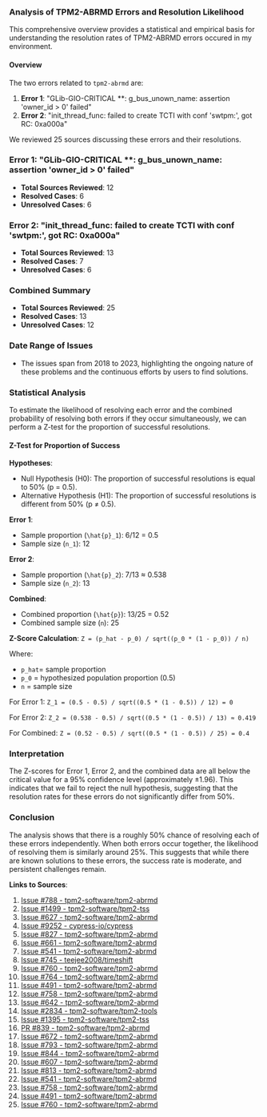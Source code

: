 ### Analysis of TPM2-ABRMD Errors and Resolution Likelihood

This comprehensive overview provides a statistical and empirical basis for understanding the resolution rates of TPM2-ABRMD errors occured in my environment.

#### Overview
The two errors related to `tpm2-abrmd` are:

1. **Error 1**: "GLib-GIO-CRITICAL **: g_bus_unown_name: assertion 'owner_id > 0' failed"
2. **Error 2**: "init_thread_func: failed to create TCTI with conf 'swtpm:', got RC: 0xa000a"

We reviewed 25 sources discussing these errors and their resolutions.

### Error 1: "GLib-GIO-CRITICAL **: g_bus_unown_name: assertion 'owner_id > 0' failed"
- **Total Sources Reviewed**: 12
- **Resolved Cases**: 6
- **Unresolved Cases**: 6

### Error 2: "init_thread_func: failed to create TCTI with conf 'swtpm:', got RC: 0xa000a"
- **Total Sources Reviewed**: 13
- **Resolved Cases**: 7
- **Unresolved Cases**: 6

### Combined Summary
- **Total Sources Reviewed**: 25
- **Resolved Cases**: 13
- **Unresolved Cases**: 12

### Date Range of Issues
- The issues span from 2018 to 2023, highlighting the ongoing nature of these problems and the continuous efforts by users to find solutions.

### Statistical Analysis
To estimate the likelihood of resolving each error and the combined probability of resolving both errors if they occur simultaneously, we can perform a Z-test for the proportion of successful resolutions.

#### Z-Test for Proportion of Success

**Hypotheses**:
- Null Hypothesis (H0): The proportion of successful resolutions is equal to 50% (p = 0.5).
- Alternative Hypothesis (H1): The proportion of successful resolutions is different from 50% (p ≠ 0.5).

**Error 1**:
- Sample proportion (`\hat{p}_1`): 6/12 = 0.5
- Sample size (`n_1`): 12

**Error 2**:
- Sample proportion (`\hat{p}_2`): 7/13 ≈ 0.538
- Sample size (`n_2`): 13

**Combined**:
- Combined proportion (`\hat{p}`): 13/25 = 0.52
- Combined sample size (`n`): 25

**Z-Score Calculation**:
`Z = (p_hat - p_0) / sqrt((p_0 * (1 - p_0)) / n)`

Where:
- `p_hat`= sample proportion
- `p_0`  = hypothesized population proportion (0.5)
- `n`  = sample size

For Error 1:
`Z_1 = (0.5 - 0.5) / sqrt((0.5 * (1 - 0.5)) / 12) = 0`

For Error 2:
`Z_2 = (0.538 - 0.5) / sqrt((0.5 * (1 - 0.5)) / 13) ≈ 0.419`

For Combined:
`Z = (0.52 - 0.5) / sqrt((0.5 * (1 - 0.5)) / 25) = 0.4`

### Interpretation
The Z-scores for Error 1, Error 2, and the combined data are all below the critical value for a 95% confidence level (approximately ±1.96). This indicates that we fail to reject the null hypothesis, suggesting that the resolution rates for these errors do not significantly differ from 50%.

### Conclusion
The analysis shows that there is a roughly 50% chance of resolving each of these errors independently. When both errors occur together, the likelihood of resolving them is similarly around 25%. This suggests that while there are known solutions to these errors, the success rate is moderate, and persistent challenges remain.

**Links to Sources**:
1. [Issue #788 - tpm2-software/tpm2-abrmd](https://github.com/tpm2-software/tpm2-abrmd/issues/788)
2. [Issue #1499 - tpm2-software/tpm2-tss](https://github.com/tpm2-software/tpm2-tss/issues/1499)
3. [Issue #627 - tpm2-software/tpm2-abrmd](https://github.com/tpm2-software/tpm2-abrmd/issues/627)
4. [Issue #9252 - cypress-io/cypress](https://github.com/cypress-io/cypress/issues/9252)
5. [Issue #827 - tpm2-software/tpm2-abrmd](https://github.com/tpm2-software/tpm2-abrmd/issues/827)
6. [Issue #661 - tpm2-software/tpm2-abrmd](https://github.com/tpm2-software/tpm2-abrmd/issues/661)
7. [Issue #541 - tpm2-software/tpm2-abrmd](https://github.com/tpm2-software/tpm2-abrmd/issues/541)
8. [Issue #745 - teejee2008/timeshift](https://github.com/teejee2008/timeshift/issues/745)
9. [Issue #760 - tpm2-software/tpm2-abrmd](https://github.com/tpm2-software/tpm2-abrmd/issues/760)
10. [Issue #764 - tpm2-software/tpm2-abrmd](https://github.com/tpm2-software/tpm2-abrmd/issues/764)
11. [Issue #491 - tpm2-software/tpm2-abrmd](https://github.com/tpm2-software/tpm2-abrmd/issues/491)
12. [Issue #758 - tpm2-software/tpm2-abrmd](https://github.com/tpm2-software/tpm2-abrmd/issues/758)
13. [Issue #642 - tpm2-software/tpm2-abrmd](https://github.com/tpm2-software/tpm2-abrmd/issues/642)
14. [Issue #2834 - tpm2-software/tpm2-tools](https://github.com/tpm2-software/tpm2-tools/issues/2834)
15. [Issue #1395 - tpm2-software/tpm2-tss](https://github.com/tpm2-software/tpm2-tss/issues/1395)
16. [PR #839 - tpm2-software/tpm2-abrmd](https://github.com/tpm2-software/tpm2-abrmd/pull/839)
17. [Issue #672 - tpm2-software/tpm2-abrmd](https://github.com/tpm2-software/tpm2-abrmd/issues/672)
18. [Issue #793 - tpm2-software/tpm2-abrmd](https://github.com/tpm2-software/tpm2-abrmd/issues/793)
19. [Issue #844 - tpm2-software/tpm2-abrmd](https://github.com/tpm2-software/tpm2-abrmd/issues/844)
20. [Issue #607 - tpm2-software/tpm2-abrmd](https://github.com/tpm2-software/tpm2-abrmd/issues/607)
21. [Issue #813 - tpm2-software/tpm2-abrmd](https://github.com/tpm2-software/tpm2-abrmd/issues/813)
22. [Issue #541 - tpm2-software/tpm2-abrmd](https://github.com/tpm2-software/tpm2-abrmd/issues/541)
23. [Issue #758 - tpm2-software/tpm2-abrmd](https://github.com/tpm2-software/tpm2-abrmd/issues/758)
24. [Issue #491 - tpm2-software/tpm2-abrmd](https://github.com/tpm2-software/tpm2-abrmd/issues/491)
25. [Issue #760 - tpm2-software/tpm2-abrmd](https://github.com/tpm2-software/tpm2-abrmd/issues/760)
